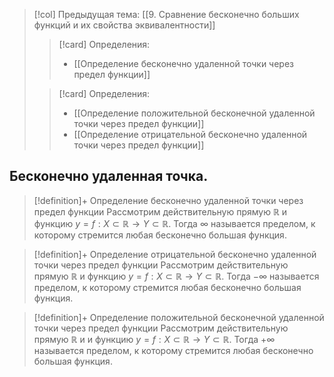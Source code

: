 > [!col] Предыдущая тема: [[9. Сравнение бесконечно больших функций и их свойства эквивалентности]]
>> [!card] Определения:
>> * [[Определение бесконечно удаленной точки через предел функции]]
>
>> [!card] Определения:
>> * [[Определение положительной бесконечной удаленной точки через предел функции]]
>> * [[Определение отрицательной бесконечно удаленной точки через предел функции]]
## Бесконечно удаленная точка. 
> [!definition]+ Определение бесконечно удаленной точки через предел функции
> Рассмотрим действительную прямую $\mathbb{R}$ и функцию $y = f: X \subset \mathbb{R}\rightarrow Y \subset \mathbb{R}$. Тогда $\infty$ называется пределом, к которому стремится любая бесконечно большая функция.  

> [!definition]+ Определение отрицательной бесконечно удаленной точки через предел функции
> Рассмотрим действительную прямую $\mathbb{R}$ и функцию $y = f: X \subset \mathbb{R}\rightarrow Y \subset \mathbb{R}$.  Тогда $-\infty$ называется пределом, к которому стремится любая бесконечно большая функция.

> [!definition]+ Определение положительной бесконечной удаленной точки через предел функции
> Рассмотрим действительную прямую $\mathbb{R}$ и и функцию $y = f: X \subset \mathbb{R}\rightarrow Y \subset \mathbb{R}$.  Тогда $+\infty$ называется пределом, к которому стремится любая бесконечно большая функция.
